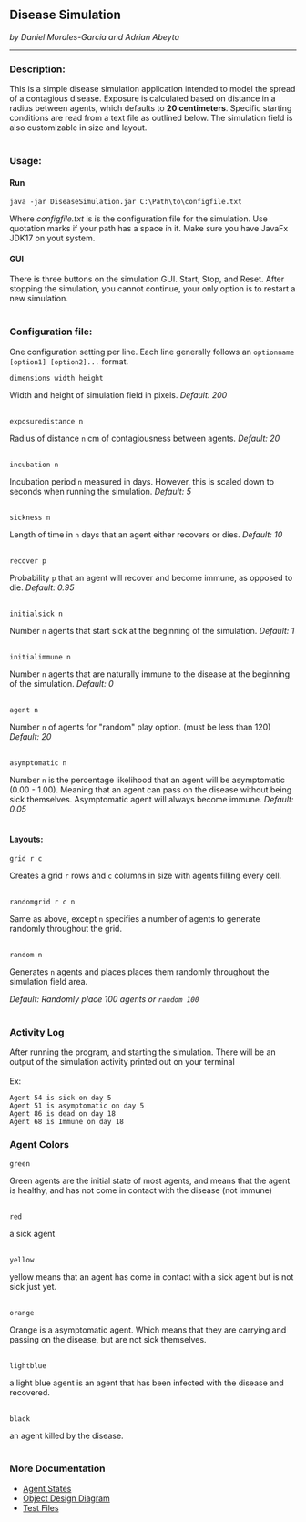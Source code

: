 ## Disease Simulation
*by Daniel Morales-Garcia and Adrian Abeyta*
___
### Description:
This is a simple disease simulation application intended to model the 
spread of a contagious disease. Exposure is calculated based on distance 
in a radius between agents, which defaults to **20 centimeters**. 
Specific starting conditions are read from a text file as outlined below. 
The simulation field is also customizable in size and layout. 
<br /><br />
### Usage:
#### Run

`java -jar DiseaseSimulation.jar C:\Path\to\configfile.txt`

Where *configfile.txt* is is the configuration file for the simulation. 
Use quotation marks if your path has a space in it. Make sure you have JavaFx JDK17 on yout system.
<br />
#### GUI
There is three buttons on the simulation GUI. Start, Stop, and Reset. After stopping the simulation, you cannot continue,
your only option is to restart a new simulation.
<br /><br />

### Configuration file:
One configuration setting per line.
Each line generally follows an `optionname [option1] [option2]...` format.

    dimensions width height
Width and height of simulation field in pixels. *Default: 200*
<br /><br />

    exposuredistance n
Radius of distance `n` cm of contagiousness between agents. *Default: 20*
<br /><br />

    incubation n
Incubation period `n` measured in days. However, this is scaled down to 
seconds when running the simulation. *Default: 5*
<br /><br />

    sickness n
Length of time in `n` days that an agent either recovers or dies. *Default: 10*
<br /><br />

    recover p
Probability `p` that an agent will recover and become immune, as opposed to die. *Default: 0.95*
<br /><br />

    initialsick n
Number `n` agents  that start sick at the beginning of the simulation. 
*Default: 1*
<br /><br />

    initialimmune n
Number `n` agents that are naturally immune to the disease at the beginning 
of the simulation. *Default: 0*
<br /><br />

    agent n
Number `n` of agents for "random" play option. (must be less than 120) *Default: 20*
<br /><br />

    asymptomatic n
Number `n` is the percentage likelihood that an agent will be asymptomatic (0.00 - 1.00). Meaning that an agent can pass on the disease 
without being sick themselves. Asymptomatic agent will always become immune.  *Default: 0.05*
<br /><br />


#### Layouts:
    grid r c
Creates a grid `r` rows and `c` columns in size with agents filling every cell.
<br /><br />

    randomgrid r c n
Same as above, except `n` specifies a number of agents to generate randomly 
throughout the grid.
<br /><br />

    random n
Generates `n` agents and places places them randomly throughout the simulation 
field area.

*Default: Randomly place 100 agents  or `random 100`*
<br /><br />

### Activity Log
After running the program, and starting the simulation. There will be an output of the simulation activity printed out on
your terminal
<br /><br />
Ex:
<br />
```
Agent 54 is sick on day 5    
Agent 51 is asymptomatic on day 5
Agent 86 is dead on day 18
Agent 68 is Immune on day 18
```

### Agent Colors
    green
Green agents are the initial state of most agents, and means that the agent is healthy, and has not come in contact with
the disease (not immune)
<br /><br />

    red
a sick agent
<br /><br />

    yellow
yellow means that an agent has come in contact with a sick agent but is not sick just yet.
<br /><br />

    orange
Orange is a asymptomatic agent. Which means that they are carrying and passing on the disease, but are not sick themselves.
<br /><br />

    lightblue
a light blue agent is an agent that has been infected with the disease and recovered.
<br /><br />

    black
an agent killed by the disease.
<br /><br />


### More Documentation
- [Agent States](doc/DiseaseSimulationAgentStates.pdf)
- [Object Design Diagram](doc/ObjectDesignDiagram.pdf)
- [Test Files](Test%20Files)